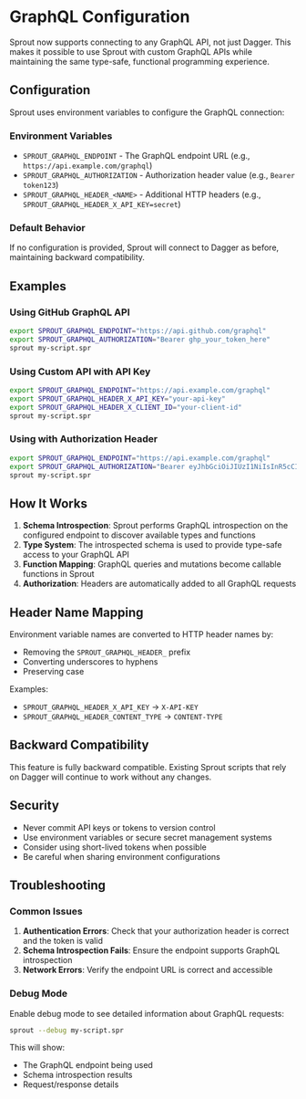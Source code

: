 # GraphQL Configuration

Sprout now supports connecting to any GraphQL API, not just Dagger. This makes it possible to use Sprout with custom GraphQL APIs while maintaining the same type-safe, functional programming experience.

## Configuration

Sprout uses environment variables to configure the GraphQL connection:

### Environment Variables

- `SPROUT_GRAPHQL_ENDPOINT` - The GraphQL endpoint URL (e.g., `https://api.example.com/graphql`)
- `SPROUT_GRAPHQL_AUTHORIZATION` - Authorization header value (e.g., `Bearer token123`)
- `SPROUT_GRAPHQL_HEADER_<NAME>` - Additional HTTP headers (e.g., `SPROUT_GRAPHQL_HEADER_X_API_KEY=secret`)

### Default Behavior

If no configuration is provided, Sprout will connect to Dagger as before, maintaining backward compatibility.

## Examples

### Using GitHub GraphQL API

```bash
export SPROUT_GRAPHQL_ENDPOINT="https://api.github.com/graphql"
export SPROUT_GRAPHQL_AUTHORIZATION="Bearer ghp_your_token_here"
sprout my-script.spr
```

### Using Custom API with API Key

```bash
export SPROUT_GRAPHQL_ENDPOINT="https://api.example.com/graphql"
export SPROUT_GRAPHQL_HEADER_X_API_KEY="your-api-key"
export SPROUT_GRAPHQL_HEADER_X_CLIENT_ID="your-client-id"
sprout my-script.spr
```

### Using with Authorization Header

```bash
export SPROUT_GRAPHQL_ENDPOINT="https://api.example.com/graphql"
export SPROUT_GRAPHQL_AUTHORIZATION="Bearer eyJhbGciOiJIUzI1NiIsInR5cCI6IkpXVCJ9..."
sprout my-script.spr
```

## How It Works

1. **Schema Introspection**: Sprout performs GraphQL introspection on the configured endpoint to discover available types and functions
2. **Type System**: The introspected schema is used to provide type-safe access to your GraphQL API
3. **Function Mapping**: GraphQL queries and mutations become callable functions in Sprout
4. **Authorization**: Headers are automatically added to all GraphQL requests

## Header Name Mapping

Environment variable names are converted to HTTP header names by:
- Removing the `SPROUT_GRAPHQL_HEADER_` prefix
- Converting underscores to hyphens
- Preserving case

Examples:
- `SPROUT_GRAPHQL_HEADER_X_API_KEY` → `X-API-KEY`
- `SPROUT_GRAPHQL_HEADER_CONTENT_TYPE` → `CONTENT-TYPE`

## Backward Compatibility

This feature is fully backward compatible. Existing Sprout scripts that rely on Dagger will continue to work without any changes.

## Security

- Never commit API keys or tokens to version control
- Use environment variables or secure secret management systems
- Consider using short-lived tokens when possible
- Be careful when sharing environment configurations

## Troubleshooting

### Common Issues

1. **Authentication Errors**: Check that your authorization header is correct and the token is valid
2. **Schema Introspection Fails**: Ensure the endpoint supports GraphQL introspection
3. **Network Errors**: Verify the endpoint URL is correct and accessible

### Debug Mode

Enable debug mode to see detailed information about GraphQL requests:

```bash
sprout --debug my-script.spr
```

This will show:
- The GraphQL endpoint being used
- Schema introspection results
- Request/response details

